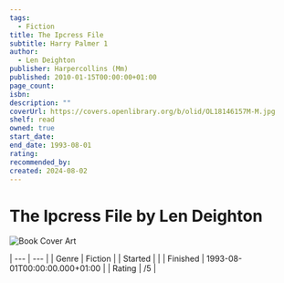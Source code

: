 ```yaml
---
tags:
  - Fiction
title: The Ipcress File
subtitle: Harry Palmer 1
author:
  - Len Deighton
publisher: Harpercollins (Mm)
published: 2010-01-15T00:00:00+01:00
page_count: 
isbn: 
description: ""
coverUrl: https://covers.openlibrary.org/b/olid/OL18146157M-M.jpg
shelf: read
owned: true
start_date: 
end_date: 1993-08-01
rating: 
recommended_by: 
created: 2024-08-02
---
```


# The Ipcress File by Len Deighton

![Book Cover Art](https://covers.openlibrary.org/b/olid/OL18146157M-M.jpg)


| --- | --- |
| Genre | Fiction |
| Started |  |
| Finished | 1993-08-01T00:00:00.000+01:00 |
| Rating | /5 |

